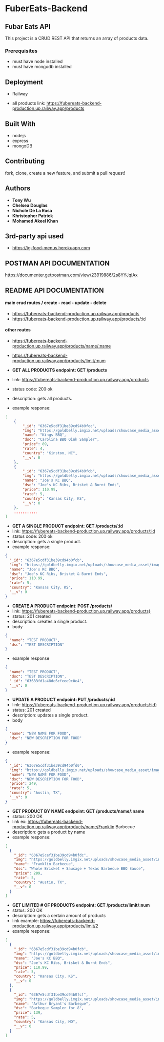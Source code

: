 # FuberEats-Backend

## Fubar Eats API

This project is a CRUD REST API that returns an array of products data.

### Prerequisites

- must have node installed
- must have mongodb installed

## Deployment

- Railway

- all products link: https://fubereats-backend-production.up.railway.app/products

## Built With

- nodejs
- express
- mongoDB

## Contributing

fork, clone, create a new feature, and submit a pull request!

## Authors

- **Tony Wu**
- **Chelsea Douglas**
- **Nichole De La Rosa**
- **Khristopher Patrick**
- **Mohamed Akeel Khan**

## 3rd-party api used

- https://ig-food-menus.herokuapp.com

## POSTMAN API DOCUMENTATION

https://documenter.getpostman.com/view/23919886/2s8YYJqiAx

## README API DOCUMENTATION

#### main crud routes / create - read - update - delete

- https://fubereats-backend-production.up.railway.app/products
- https://fubereats-backend-production.up.railway.app/products/:id

#### other routes

- https://fubereats-backend-production.up.railway.app/products/name/:name
- https://fubereats-backend-production.up.railway.app/products/limit/:num

- **GET ALL PRODUCTS endpoint: GET /products**
- link: https://fubereats-backend-production.up.railway.app/products
- status code: 200 ok
- description: gets all products.
- example response:

```json
[
    {
        "_id": "6367e5cdf31be39cd94b0fcc",
        "img": "https://goldbelly.imgix.net/uploads/showcase_media_asset/image/66752/carolina-bbq-oink-sampler.1340b5a10cedc238cb2280306dd1d5a5.jpg?ixlib=react-9.0.2&auto=format&ar=1%3A1",
        "name": "Kings BBQ",
        "dsc": "Carolina BBQ Oink Sampler",
        "price": 89,
        "rate": 4,
        "country": "Kinston, NC",
        "__v": 0
    },
    {
        "_id": "6367e5cdf31be39cd94b0fcb",
        "img": "https://goldbelly.imgix.net/uploads/showcase_media_asset/image/79619/joes-kc-ribs-brisket-and-burnt-ends.6710e994980e485e6441b794717ad6fb.jpg?ixlib=react-9.0.2&auto=format&ar=1%3A1",
        "name": "Joe's KC BBQ",
        "dsc": "Joe's KC Ribs, Brisket & Burnt Ends",
        "price": 110.99,
        "rate": 5,
        "country": "Kansas City, KS",
        "__v": 0
    },
    ...........
]
```

- **GET A SINGLE PRODUCT endpoint: GET /products/:id**
- link: https://fubereats-backend-production.up.railway.app/products/:id
- status code: 200 ok
- description: gets a single product.
- example response:

```json
{
  "_id": "6367e5cdf31be39cd94b0fcb",
  "img": "https://goldbelly.imgix.net/uploads/showcase_media_asset/image/79619/joes-kc-ribs-brisket-and-burnt-ends.6710e994980e485e6441b794717ad6fb.jpg?ixlib=react-9.0.2&auto=format&ar=1%3A1",
  "name": "Joe's KC BBQ",
  "dsc": "Joe's KC Ribs, Brisket & Burnt Ends",
  "price": 110.99,
  "rate": 5,
  "country": "Kansas City, KS",
  "__v": 0
}
```

- **CREATE A PRODUCT endpoint: POST /products/**
- link: https://fubereats-backend-production.up.railway.app/products}
- status: 201 created
- description: creates a single product.
- body

```json
{
  "name": "TEST PRODUCT",
  "dsc": "TEST DESCRIPTION"
}
```

- example response

```json
{
  "name": "TEST PRODUCT",
  "dsc": "TEST DESCRIPTION",
  "_id": "63683fd1a48de6cfeee9c0e4",
  "__v": 0
}
```

- **UPDATE A PRODUCT endpoint: PUT /products/:id**
- link: https://fubereats-backend-production.up.railway.app/products/:id}
- status: 201 created
- description: updates a single product.
- body

```json
{
  "name": "NEW NAME FOR FOOD",
  "dsc": "NEW DESCRIPTION FOR FOOD"
}
```

- example response:

```json
{
  "_id": "6367e5cdf31be39cd94b0fd0",
  "img": "https://goldbelly.imgix.net/uploads/showcase_media_asset/image/110384/whole-brisket-texas-barbecue-bbq-sauce.e07ee4818b20ed43d217bf67fedd41ce.jpg?ixlib=react-9.0.2&auto=format&ar=1%3A1",
  "name": "NEW NAME FOR FOOD",
  "dsc": "NEW DESCRIPTION FOR FOOD",
  "price": 249,
  "rate": 5,
  "country": "Austin, TX",
  "__v": 0
}
```

- **GET PRODUCT BY NAME endpoint: GET /products/name/:name**
- status: 200 OK
- link ex: https://fubereats-backend-production.up.railway.app/products/name/Franklin Barbecue
- description: gets a product by name
- example response:

```json
[
  {
    "_id": "6367e5cef31be39cd94b0fdc",
    "img": "https://goldbelly.imgix.net/uploads/showcase_media_asset/image/131846/whole-brisket-sausage-texas-barbecue-bbq-sauce.ffb470cab2f454fd848faa5dddfe65f5.jpg?ixlib=react-9.0.2&auto=format&ar=1%3A1",
    "name": "Franklin Barbecue",
    "dsc": "Whole Brisket + Sausage + Texas Barbecue BBQ Sauce",
    "price": 289,
    "rate": 5,
    "country": "Austin, TX",
    "__v": 0
  }
]
```

- **GET LIMITED # OF PRODUCTS endpoint: GET /products/limit/:num**
- status: 200 OK
- description: gets a certain amount of products
- link example: https://fubereats-backend-production.up.railway.app/products/limit/2
- example response:

```json
[
  {
    "_id": "6367e5cdf31be39cd94b0fcb",
    "img": "https://goldbelly.imgix.net/uploads/showcase_media_asset/image/79619/joes-kc-ribs-brisket-and-burnt-ends.6710e994980e485e6441b794717ad6fb.jpg?ixlib=react-9.0.2&auto=format&ar=1%3A1",
    "name": "Joe's KC BBQ",
    "dsc": "Joe's KC Ribs, Brisket & Burnt Ends",
    "price": 110.99,
    "rate": 5,
    "country": "Kansas City, KS",
    "__v": 0
  },
  {
    "_id": "6367e5cdf31be39cd94b0fcf",
    "img": "https://goldbelly.imgix.net/uploads/showcase_media_asset/image/110287/barbeque-sampler-for-4-6.edb4e60564852c9d0227634c31fab279.jpg?ixlib=react-9.0.2&auto=format&ar=1%3A1",
    "name": "Arthur Bryant's Barbeque",
    "dsc": "Barbeque Sampler for 8",
    "price": 139,
    "rate": 5,
    "country": "Kansas City, MO",
    "__v": 0
  }
]
```
